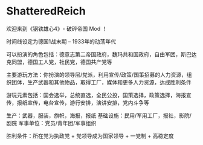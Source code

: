 # ShatteredReich
欢迎来到《钢铁雄心4》- 破碎帝国 Mod ！

时间线设定为德国1战末期 – 1933年的动荡年代
 
可以扮演的角色包括：德意志第二帝国政府，魏玛共和国政府，自由军团，斯巴达克同盟，德国工人党，社民党，德国共产党等

主要游玩方法：你扮演的领导层/党派，利用宣传/政策/国策招募的人力资源，组织团体，生产武器和其他物品，取得工厂，媒体和更多人力资源，达成胜利条件
 
游玩元素包括：国会选举，总统直选，全民公投，国策选择，政策选择，海报宣传，报纸宣传，电台宣传，游行安排，演讲安排，党内斗争等

生产：武器，服装，旗帜，海报，报纸
基础设施：民用/军用工厂，报社，影院/剧院
军事单位：党员/青年团/军事组织
 
胜利条件：所在党为执政党 + 党领导成为国家领导 + 一党制 + 高稳定度
